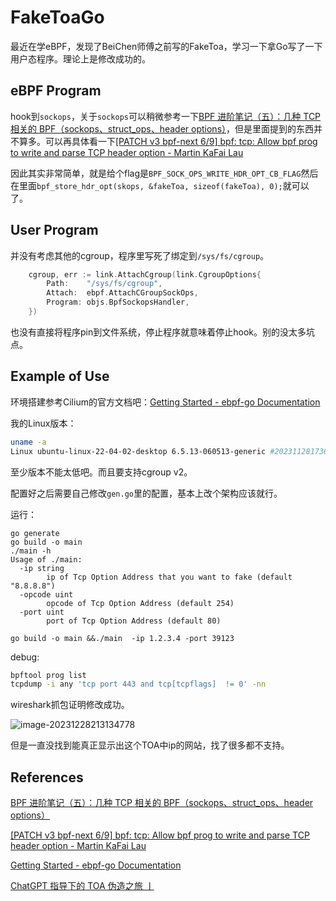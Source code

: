 # FakeToaGo

最近在学eBPF，发现了BeiChen师傅之前写的FakeToa，学习一下拿Go写了一下用户态程序。理论上是修改成功的。

## eBPF Program

hook到`sockops`，关于`sockops`可以稍微参考一下[BPF 进阶笔记（五）：几种 TCP 相关的 BPF（sockops、struct_ops、header options）](https://arthurchiao.art/blog/bpf-advanced-notes-5-zh/#3-tcp-header-options)，但是里面提到的东西并不算多。可以再具体看一下[[PATCH v3 bpf-next 6/9] bpf: tcp: Allow bpf prog to write and parse TCP header option - Martin KaFai Lau](https://lore.kernel.org/bpf/20200730205736.3354304-1-kafai@fb.com/)



因此其实非常简单，就是给个flag是`BPF_SOCK_OPS_WRITE_HDR_OPT_CB_FLAG`然后在里面`bpf_store_hdr_opt(skops, &fakeToa, sizeof(fakeToa), 0);`就可以了。



## User Program

并没有考虑其他的cgroup，程序里写死了绑定到`/sys/fs/cgroup`。

```go
	cgroup, err := link.AttachCgroup(link.CgroupOptions{
		Path:    "/sys/fs/cgroup",
		Attach:  ebpf.AttachCGroupSockOps,
		Program: objs.BpfSockopsHandler,
	})
```

也没有直接将程序pin到文件系统，停止程序就意味着停止hook。别的没太多坑点。



## Example of Use

环境搭建参考Cilium的官方文档吧：[Getting Started - ebpf-go Documentation](https://ebpf-go.dev/guides/getting-started/)

我的Linux版本：

```bash
uname -a
Linux ubuntu-linux-22-04-02-desktop 6.5.13-060513-generic #202311281736 SMP PREEMPT_DYNAMIC Tue Nov 28 18:10:14 UTC 2023 aarch64 aarch64 aarch64 GNU/Linux
```

至少版本不能太低吧。而且要支持cgroup v2。

配置好之后需要自己修改`gen.go`里的配置，基本上改个架构应该就行。

运行：

```shell
go generate
go build -o main
./main -h
Usage of ./main:
  -ip string
        ip of Tcp Option Address that you want to fake (default "8.8.8.8")
  -opcode uint
        opcode of Tcp Option Address (default 254)
  -port uint
        port of Tcp Option Address (default 80)

go build -o main &&./main  -ip 1.2.3.4 -port 39123
```

debug:

```bash
bpftool prog list
tcpdump -i any 'tcp port 443 and tcp[tcpflags]  != 0' -nn
```



wireshark抓包证明修改成功。

![image-20231228213134778](README.assets/image-20231228213134778.png)

但是一直没找到能真正显示出这个TOA中ip的网站，找了很多都不支持。

## References

[BPF 进阶笔记（五）：几种 TCP 相关的 BPF（sockops、struct_ops、header options）](https://arthurchiao.art/blog/bpf-advanced-notes-5-zh/#3-tcp-header-options)

[[PATCH v3 bpf-next 6/9] bpf: tcp: Allow bpf prog to write and parse TCP header option - Martin KaFai Lau](https://lore.kernel.org/bpf/20200730205736.3354304-1-kafai@fb.com/)

[Getting Started - ebpf-go Documentation](https://ebpf-go.dev/guides/getting-started/)

[ChatGPT 指导下的 TOA 伪造之旅 丨](https://www.tr0y.wang/2023/12/13/fake_toa/)
